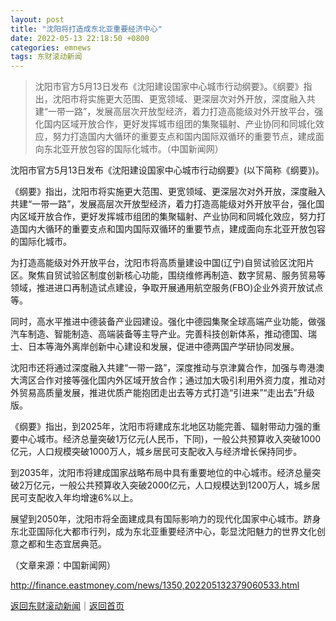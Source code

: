 ```yaml
---
layout: post
title: "沈阳将打造成东北亚重要经济中心"
date: 2022-05-13 22:18:50 +0800
categories: emnews
tags: 东财滚动新闻
---
```

> 沈阳市官方5月13日发布《沈阳建设国家中心城市行动纲要》。《纲要》指出，沈阳市将实施更大范围、更宽领域、更深层次对外开放，深度融入共建“一带一路”，发展高层次开放型经济，着力打造高能级对外开放平台，强化国内区域开放合作，更好发挥城市组团的集聚辐射、产业协同和同城化效应，努力打造国内大循环的重要支点和国内国际双循环的重要节点，建成面向东北亚开放包容的国际化城市。（中国新闻网）

<p>沈阳市官方5月13日发布《沈阳建设国家中心城市行动纲要》(以下简称《纲要》)。</p>
 <p>《纲要》指出，沈阳市将实施更大范围、更宽领域、更深层次对外开放，深度融入共建“一带一路”，发展高层次开放型经济，着力打造高能级对外开放平台，强化国内区域开放合作，更好发挥城市组团的集聚辐射、产业协同和同城化效应，努力打造国内大循环的重要支点和国内国际双循环的重要节点，建成面向东北亚开放包容的国际化城市。</p>
 <p>为打造高能级对外开放平台，沈阳市将高质量建设中国(辽宁)自贸试验区沈阳片区。聚焦自贸试验区制度创新核心功能，围绕维修再制造、数字贸易、服务贸易等领域，推进进口再制造试点建设，争取开展通用航空服务(FBO)企业外资开放试点等。</p>
 <p>同时，高水平推进中德装备产业园建设。强化中德园集聚全球高端产业功能，做强汽车制造、智能制造、高端装备等主导产业。完善科技创新体系，推动德国、瑞士、日本等海外离岸创新中心建设和发展，促进中德两国产学研协同发展。</p>
 <p>沈阳市还将通过深度融入共建“一带一路”，深度推动与京津冀合作，加强与粤港澳大湾区合作对接等强化国内外区域开放合作；通过加大吸引利用外资力度，推动对外贸易高质量发展，推进优质产能抱团走出去等方式打造“引进来”“走出去”升级版。</p>
 <p>《纲要》指出，到2025年，沈阳市将建成东北地区功能完善、辐射带动力强的重要中心城市。经济总量突破1万亿元(人民币，下同)，一般公共预算收入突破1000亿元，人口规模突破1000万人，城乡居民可支配收入与经济增长保持同步。</p>
 <p>到2035年，沈阳市将建成国家战略布局中具有重要地位的中心城市。经济总量突破2万亿元，一般公共预算收入突破2000亿元，人口规模达到1200万人，城乡居民可支配收入年均增速6%以上。</p>
 <p>展望到2050年，沈阳市将全面建成具有国际影响力的现代化国家中心城市。跻身东北亚国际化大都市行列，成为东北亚重要经济中心，彰显沈阳魅力的世界文化创意之都和生态宜居典范。</p><p class="em_media">（文章来源：中国新闻网）</p>

<http://finance.eastmoney.com/news/1350,202205132379060533.html>

[返回东财滚动新闻](//finews.withounder.com/emnews/)｜[返回首页](//finews.withounder.com/)